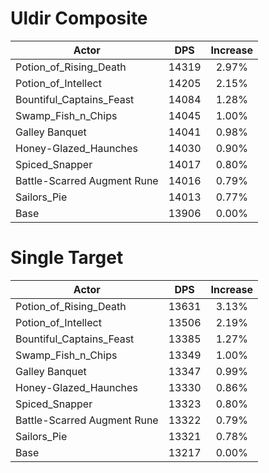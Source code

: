 # Uldir Composite
| Actor | DPS | Increase |
|---|:---:|:---:|
|Potion_of_Rising_Death|14319|2.97%|
|Potion_of_Intellect|14205|2.15%|
|Bountiful_Captains_Feast|14084|1.28%|
|Swamp_Fish_n_Chips|14045|1.00%|
|Galley Banquet|14041|0.98%|
|Honey-Glazed_Haunches|14030|0.90%|
|Spiced_Snapper|14017|0.80%|
|Battle-Scarred Augment Rune|14016|0.79%|
|Sailors_Pie|14013|0.77%|
|Base|13906|0.00%|

# Single Target
| Actor | DPS | Increase |
|---|:---:|:---:|
|Potion_of_Rising_Death|13631|3.13%|
|Potion_of_Intellect|13506|2.19%|
|Bountiful_Captains_Feast|13385|1.27%|
|Swamp_Fish_n_Chips|13349|1.00%|
|Galley Banquet|13347|0.99%|
|Honey-Glazed_Haunches|13330|0.86%|
|Spiced_Snapper|13323|0.80%|
|Battle-Scarred Augment Rune|13322|0.79%|
|Sailors_Pie|13321|0.78%|
|Base|13217|0.00%|
